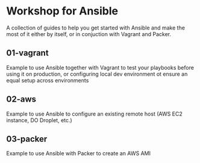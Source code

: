 # Workshop for Ansible

A collection of guides to help you get started with Ansible and make the most of it either by itself,
or in conjuction with Vagrant and Packer.

## 01-vagrant
Example to use Ansible together with Vagrant to test your playbooks before using it on production, or configuring local dev environment ot ensure an equal setup across environments

## 02-aws
Example to use Ansible to configure an existing remote host (AWS EC2 instance, DO Droplet, etc.)

## 03-packer
Example to use Ansible with Packer to create an AWS AMI
